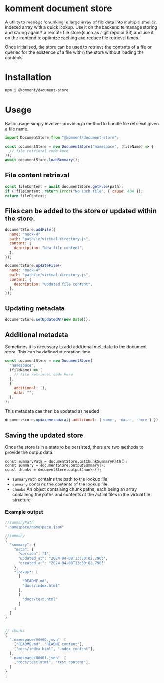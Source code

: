 # komment document store

A utility to manage 'chunking' a large array of file data into multiple smaller, indexed array with a quick lookup. Use it on the backend to manage storing and saving against a remote file store (such as a git repo or S3) and use it on the frontend to optimize caching and reduce file retrieval times.

Once initialised, the store can be used to retrieve the contents of a file or queried for the existence of a file within the store without loading the contents.

# Installation

```sh
npm i @komment/document-store
```

# Usage

Basic usage simply involves providing a method to handle file retrieval given a file name.

```javascript
import DocumentStore from "@komment/document-store";

const documentStore = new DocumentStore("namespace", (fileName) => {
  // file retrieval code here
});
await documentStore.loadSummary();
```

## File content retrieval

```javascript
const fileContent = await documentStore.getFile(path);
if (!fileContent) return Error("No such file", { cause: 404 });
return fileContent;
```

## Files can be added to the store or updated within the store.

```javascript
documentStore.addFile({
  name: "mock-4",
  path: "path/in/virtual-directory.js",
  content: {
    description: "New file content",
  },
});
```

```javascript
documentStore.updateFile({
  name: "mock-4",
  path: "path/in/virtual-directory.js",
  content: {
    description: "Updated file content",
  },
});
```

## Updating metadata

```javascript
documentStore.setUpdatedAt(new Date());
```

## Additional metadata

Sometimes it is necessary to add additional metadata to the document store. This can be defined at creation time

```javascript
const documentStore = new DocumentStore(
  "namespace",
  (fileName) => {
    // file retrieval code here
  },
  {
    additional: [],
    data: "",
  },
);
```

This metadata can then be updated as needed

```javascript
documentStore.updateMetadata({ additional: ["some", "data", "here"] });
```

## Saving the updated store

Once the store is in a state to be persisted, there are two methods to provide the output data:

```
const summaryPath = documentStore.getChunkSummaryPath();
const summary = documentStore.outputSummary();
const chunks = documentStore.outputChunks();
```

- `summaryPath` contains the path to the lookup file
- `summary` contains the contents of the lookup file
- `chunks` An object containing chunk paths, each being an array containing the paths and contents of the actual files in the virtual file structure

### Example output

```javascript
//summaryPath
".namespace/namespace.json"

//summary
{
  "summary": {
    "meta": {
      "version": "1",
      "updated_at": "2024-04-08T13:50:02.790Z",
      "created_at": "2024-04-08T13:50:02.790Z"
    },
    "lookup": [
      [
        "README.md",
        "docs/index.html"
      ],
      [
        "docs/test.html"
      ]
    ]
  }
}


// chunks
{
  ".namespace/00000.json": [
    ["README.md", "README content"],
    ["docs/index.html", "index content"],
  ],
  ".namespace/00001.json": [
    ["docs/test.html", "test content"],
  ]
}
;
```

